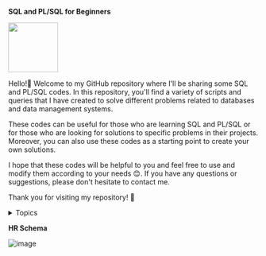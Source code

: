 **SQL and PL/SQL for Beginners** 

<img src="https://user-images.githubusercontent.com/72313215/228310719-050fae75-fbca-424d-8e1a-f0ece06cb404.png" width="100" height="100" />

Hello!🐸 Welcome to my GitHub repository where I'll be sharing some SQL and PL/SQL codes. In this repository, you'll find a variety of scripts and queries that I have created to solve different problems related to databases and data management systems.

These codes can be useful for those who are learning SQL and PL/SQL or for those who are looking for solutions to specific problems in their projects. Moreover, you can also use these codes as a starting point to create your own solutions.

I hope that these codes will be helpful to you and feel free to use and modify them according to your needs 😊. If you have any questions or suggestions, please don't hesitate to contact me.

Thank you for visiting my repository! 🤗

<details>
<summary> Topics </summary>
-Queries
- Subqueries
- Joins
- Restricting and sorting data
- Distinc statements
- Blocks
- Procedures
- Functions
- Packages
- Cursors
-Triggers
</details>

**HR Schema**

![image](https://user-images.githubusercontent.com/72313215/229589961-a4127ce8-552e-4ec8-bb3d-6577dbd4fc88.png)










